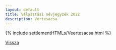 ```yaml
---
layout: default
title: Választási névjegyzék 2022
description: Vértesacsa
---
```


{% include settlementHTMLs/Veertesacsa.html %}

[Vissza](./)